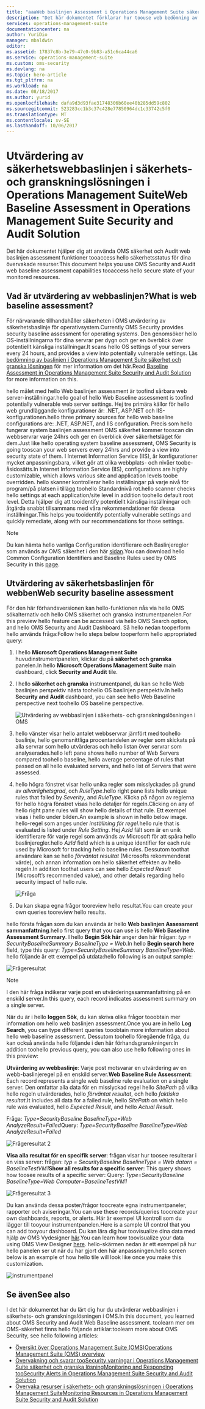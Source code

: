 ```yaml
---
title: "aaaWeb baslinjen Assessment i Operations Management Suite säkerhet och granska lösningen baslinjen | Microsoft Docs"
description: "Det här dokumentet förklarar hur toouse web bedömning av baslinjen i OMS-säkerhet och granska lösningen tooperform en baslinje bedömning av alla övervakade webbservrar för efterlevnad och säkerhet ändamål."
services: operations-management-suite
documentationcenter: na
author: YuriDio
manager: mbaldwin
editor: 
ms.assetid: 17837c8b-3e79-47c0-9b83-a51c6ca44ca6
ms.service: operations-management-suite
ms.custom: oms-security
ms.devlang: na
ms.topic: hero-article
ms.tgt_pltfrm: na
ms.workload: na
ms.date: 08/18/2017
ms.author: yurid
ms.openlocfilehash: dafa9d3d93fae31748306b60ee40b285dd59c802
ms.sourcegitcommit: 523283cc1b3c37c428e77850964dc1c33742c5f0
ms.translationtype: MT
ms.contentlocale: sv-SE
ms.lasthandoff: 10/06/2017
---
```

# <a name="web-baseline-assessment-in-operations-management-suite-security-and-audit-solution"></a><span data-ttu-id="224f7-103">Utvärdering av säkerhetswebbaslinjen i säkerhets- och granskningslösningen i Operations Management Suite</span><span class="sxs-lookup"><span data-stu-id="224f7-103">Web Baseline Assessment in Operations Management Suite Security and Audit Solution</span></span>
<span data-ttu-id="224f7-104">Det här dokumentet hjälper dig att använda OMS säkerhet och Audit web baslinjen assessment funktioner tooaccess hello säkerhetsstatus för dina övervakade resurser.</span><span class="sxs-lookup"><span data-stu-id="224f7-104">This document helps you use OMS Security and Audit web baseline assessment capabilities tooaccess hello secure state of your monitored resources.</span></span>

## <a name="what-is-web-baseline-assessment"></a><span data-ttu-id="224f7-105">Vad är utvärdering av webbaslinjen?</span><span class="sxs-lookup"><span data-stu-id="224f7-105">What is web baseline assessment?</span></span>
<span data-ttu-id="224f7-106">För närvarande tillhandahåller säkerheten i OMS utvärdering av säkerhetsbaslinje för operativsystem.</span><span class="sxs-lookup"><span data-stu-id="224f7-106">Currently OMS Security provides security baseline assessment for operating systems.</span></span> <span data-ttu-id="224f7-107">Den genomsöker hello OS-inställningarna för dina servrar per dygn och ger en överblick över potentiellt känsliga inställningar.</span><span class="sxs-lookup"><span data-stu-id="224f7-107">It scans hello OS settings of your servers every 24 hours, and provides a view into potentially vulnerable settings.</span></span> <span data-ttu-id="224f7-108">Läs [bedömning av baslinjen i Operations Management Suite säkerhet och granska lösningen](https://docs.microsoft.com/azure/operations-management-suite/oms-security-baseline) för mer information om det här.</span><span class="sxs-lookup"><span data-stu-id="224f7-108">Read [Baseline Assessment in Operations Management Suite Security and Audit Solution](https://docs.microsoft.com/azure/operations-management-suite/oms-security-baseline) for more information on this.</span></span>

<span data-ttu-id="224f7-109">hello målet med hello Web baslinjen assessment är toofind sårbara web server-inställningar.</span><span class="sxs-lookup"><span data-stu-id="224f7-109">hello goal of hello Web Baseline assessment is toofind potentially vulnerable web server settings.</span></span> <span data-ttu-id="224f7-110">Hej tre primära källor för hello web grundläggande konfigurationer är: .NET, ASP.NET och IIS-konfigurationen.</span><span class="sxs-lookup"><span data-stu-id="224f7-110">hello three primary sources for hello web baseline configurations are: .NET, ASP.NET, and IIS configuration.</span></span>  <span data-ttu-id="224f7-111">Precis som hello fungerar system baslinjen assessment OMS säkerhet kommer tooscan din webbservrar varje 24hrs och ger en överblick över säkerhetsläget för dem.</span><span class="sxs-lookup"><span data-stu-id="224f7-111">Just like hello operating system baseline assessment, OMS Security is going tooscan your web servers every 24hrs and provide a view into security state of them.</span></span>  <span data-ttu-id="224f7-112">I Internet Information Service (IIS), är konfigurationer mycket anpassningsbara, vilket gör att olika webbplats- och nivåer toobe-åsidosätts.</span><span class="sxs-lookup"><span data-stu-id="224f7-112">In Internet Information Service (IIS), configurations are highly customizable, which allows various site and application levels toobe overridden.</span></span> <span data-ttu-id="224f7-113">hello skanner kontrollerar hello inställningar på varje nivå för program/på platsen i tillägg toohello Standardnivå rot.</span><span class="sxs-lookup"><span data-stu-id="224f7-113">hello scanner checks hello settings at each application/site level in addition toohello default root level.</span></span> <span data-ttu-id="224f7-114">Detta hjälper dig att tooidentify potentiellt känsliga inställningar och åtgärda snabbt tillsammans med våra rekommendationer för dessa inställningar.</span><span class="sxs-lookup"><span data-stu-id="224f7-114">This helps you tooidentify potentially vulnerable settings and quickly remediate, along with our recommendations for those settings.</span></span>

>[!NOTE] 
><span data-ttu-id="224f7-115">Du kan hämta hello vanliga Configuration identifierare och Baslinjeregler som används av OMS säkerhet i den här [sidan](https://gallery.technet.microsoft.com/Azure-Security-Center-a789e335?redir=0).</span><span class="sxs-lookup"><span data-stu-id="224f7-115">You can download hello Common Configuration Identifiers and Baseline Rules used by OMS Security in this [page](https://gallery.technet.microsoft.com/Azure-Security-Center-a789e335?redir=0).</span></span>


## <a name="web-security-baseline-assessment"></a><span data-ttu-id="224f7-116">Utvärdering av säkerhetsbaslinjen för webben</span><span class="sxs-lookup"><span data-stu-id="224f7-116">Web security baseline assessment</span></span>

<span data-ttu-id="224f7-117">För den här förhandsversionen kan hello-funktionen nås via hello OMS sökalternativ och hello OMS säkerhet och granska instrumentpanelen.</span><span class="sxs-lookup"><span data-stu-id="224f7-117">For this preview hello feature can be accessed via hello OMS Search option, and hello OMS Security and Audit Dashboard.</span></span> <span data-ttu-id="224f7-118">Så hello nedan tooperform hello används fråga:</span><span class="sxs-lookup"><span data-stu-id="224f7-118">Follow hello steps below tooperform hello appropriated query:</span></span>

1. <span data-ttu-id="224f7-119">I hello **Microsoft Operations Management Suite** huvudinstrumentpanelen, klickar du på **säkerhet och granska** panelen.</span><span class="sxs-lookup"><span data-stu-id="224f7-119">In hello **Microsoft Operations Management Suite** main dashboard, click **Security and Audit** tile.</span></span>
2. <span data-ttu-id="224f7-120">I hello **säkerhet och granska** instrumentpanel, du kan se hello Web baslinjen perspektiv nästa toohello OS baslinjen perspektiv.</span><span class="sxs-lookup"><span data-stu-id="224f7-120">In hello **Security and Audit** dashboard, you can see hello Web Baseline perspective next toohello OS baseline perspective.</span></span>
   
    ![Utvärdering av webbaslinjen i säkerhets- och granskningslösningen i OMS](./media/oms-security-web-baseline/oms-security-web-baseline-fig5.png)

3. <span data-ttu-id="224f7-122">hello vänster visar hello antalet webbservrar jämfört med toohello baslinje, hello genomsnittliga procentandelen av regler som skickats på alla servrar som hello utvärderas och hello listan över servrar som analyserades.</span><span class="sxs-lookup"><span data-stu-id="224f7-122">hello left pane shows hello number of Web Servers compared toohello baseline, hello average percentage of rules that passed on all hello evaluated servers, and hello list of Servers that were assessed.</span></span>
4. <span data-ttu-id="224f7-123">hello högra fönstret visar hello unika regler som misslyckades på grund av *allvarlighetsgrad*, och *RuleType*.</span><span class="sxs-lookup"><span data-stu-id="224f7-123">hello right pane lists hello unique rules that failed by *Severity*, and *RuleType*.</span></span> <span data-ttu-id="224f7-124">Klicka på någon av reglerna för hello högra fönstret visas hello detaljer för regeln.</span><span class="sxs-lookup"><span data-stu-id="224f7-124">Clicking on any of hello right pane rules will show hello details of that rule.</span></span> <span data-ttu-id="224f7-125">Ett exempel visas i hello under bilden.</span><span class="sxs-lookup"><span data-stu-id="224f7-125">An example is shown in hello below image.</span></span> <span data-ttu-id="224f7-126">hello-regel som anges under *inställning för regel*.</span><span class="sxs-lookup"><span data-stu-id="224f7-126">hello rule that is evaluated is listed under *Rule Setting*.</span></span> <span data-ttu-id="224f7-127">Hej *AzId* fält som är en unik identifierare för varje regel som används av Microsoft för att spåra hello baslinjeregler.</span><span class="sxs-lookup"><span data-stu-id="224f7-127">hello *AzId* field which is a unique identifier for each rule used by Microsoft for tracking hello baseline rules.</span></span> <span data-ttu-id="224f7-128">Dessutom toothat användare kan se hello *förväntat resultat* (Microsofts rekommenderat värde), och annan information om hello säkerhet effekten av hello regeln.</span><span class="sxs-lookup"><span data-stu-id="224f7-128">In addition toothat users can see hello *Expected Result* (Microsoft’s recommended value), and other details regarding hello security impact of hello rule.</span></span>
    
    ![Fråga](./media/oms-security-web-baseline/oms-security-web-baseline-fig6.png)

5. <span data-ttu-id="224f7-130">Du kan skapa egna frågor tooreview hello resultat.</span><span class="sxs-lookup"><span data-stu-id="224f7-130">You can create your own queries tooreview hello results.</span></span> 

<span data-ttu-id="224f7-131">hello första frågan som du kan använda är hello **Web baslinjen Assessment sammanfattning**.</span><span class="sxs-lookup"><span data-stu-id="224f7-131">hello first query that you can use is hello **Web Baseline Assessment Summary**.</span></span> <span data-ttu-id="224f7-132">I hello **Begin Sök här** anger den här frågan: *typ = SecurityBaselineSummary BaselineType = Web*.</span><span class="sxs-lookup"><span data-stu-id="224f7-132">In hello **Begin search here** field, type this query: *Type=SecurityBaselineSummary BaselineType=Web*.</span></span> <span data-ttu-id="224f7-133">hello följande är ett exempel på utdata:</span><span class="sxs-lookup"><span data-stu-id="224f7-133">hello following is an output sample:</span></span>

![Frågeresultat](./media/oms-security-web-baseline/oms-security-web-baseline-fig7.png)

>[!NOTE] 
><span data-ttu-id="224f7-135">I den här fråga indikerar varje post en utvärderingssammanfattning på en enskild server.</span><span class="sxs-lookup"><span data-stu-id="224f7-135">In this query, each record indicates assessment summary on a single server.</span></span>

<span data-ttu-id="224f7-136">När du är i hello **loggen Sök**, du kan skriva olika frågor tooobtain mer information om hello web baslinjen assessment.</span><span class="sxs-lookup"><span data-stu-id="224f7-136">Once you are in hello **Log Search**, you can type different queries tooobtain more information about hello web baseline assessment.</span></span> <span data-ttu-id="224f7-137">Dessutom toohello föregående fråga, du kan också använda hello följande i den här förhandsgranskningen:</span><span class="sxs-lookup"><span data-stu-id="224f7-137">In addition toohello previous query, you can also use hello following ones in this preview:</span></span>

<span data-ttu-id="224f7-138">**Utvärdering av webbaslinje**: Varje post motsvarar en utvärdering av en webb-baslinjeregel på en enskild server.</span><span class="sxs-lookup"><span data-stu-id="224f7-138">**Web Baseline Rule Assessment**: Each record represents a single web baseline rule evaluation on a single server.</span></span> <span data-ttu-id="224f7-139">Den omfattar alla data för en misslyckad regel hello *SitePath* på vilka hello regeln utvärderades, hello *förväntat resultat*, och hello *faktiska resultat*.</span><span class="sxs-lookup"><span data-stu-id="224f7-139">It includes all data for a failed rule, hello *SitePath* on which hello rule was evaluated, hello *Expected Result*, and hello *Actual Result*.</span></span>

<span data-ttu-id="224f7-140">Fråga: *Type=SecurityBaseline BaselineType=Web AnalyzeResult=Failed*</span><span class="sxs-lookup"><span data-stu-id="224f7-140">Query: *Type=SecurityBaseline BaselineType=Web AnalyzeResult=Failed*</span></span>

![Frågeresultat 2](./media/oms-security-web-baseline/oms-security-web-baseline-fig8.png)

<span data-ttu-id="224f7-142">**Visa alla resultat för en specifik server**: frågan visar hur toosee resulterar i en viss server: frågan: *typ = SecurityBaseline BaselineType = Web datorn = BaselineTestVM1*</span><span class="sxs-lookup"><span data-stu-id="224f7-142">**Show all results for a specific server**: This query shows how toosee results of a specific server: Query: *Type=SecurityBaseline BaselineType=Web Computer=BaselineTestVM1*</span></span>

![Frågeresultat 3](./media/oms-security-web-baseline/oms-security-web-baseline-fig3.png)

<span data-ttu-id="224f7-144">Du kan använda dessa poster/frågor toocreate egna instrumentpaneler, rapporter och aviseringar.</span><span class="sxs-lookup"><span data-stu-id="224f7-144">You can use these records/queries toocreate your own dashboards, reports, or alerts.</span></span> <span data-ttu-id="224f7-145">Här är exempel UI kontroll som du lägger till tooyour instrumentpanelen.</span><span class="sxs-lookup"><span data-stu-id="224f7-145">Here is a sample UI control that you can add tooyour dashboard.</span></span> <span data-ttu-id="224f7-146">Du kan lära dig hur toovisualize dina data med hjälp av OMS Vydesigner [här](https://blogs.technet.microsoft.com/msoms/2016/06/30/oms-view-designer-visualize-your-data-your-way/).</span><span class="sxs-lookup"><span data-stu-id="224f7-146">You can learn how toovisualize your data using OMS View Designer [here](https://blogs.technet.microsoft.com/msoms/2016/06/30/oms-view-designer-visualize-your-data-your-way/).</span></span> <span data-ttu-id="224f7-147">hello-skärmen nedan är ett exempel på hur hello panelen ser ut när du har gjort den här anpassningen.</span><span class="sxs-lookup"><span data-stu-id="224f7-147">hello screen below is an example of how hello tile will look like once you make this customization.</span></span>

![instrumentpanel](./media/oms-security-web-baseline/oms-security-web-baseline-fig4.png)

## <a name="see-also"></a><span data-ttu-id="224f7-149">Se även</span><span class="sxs-lookup"><span data-stu-id="224f7-149">See also</span></span>
<span data-ttu-id="224f7-150">I det här dokumentet har du lärt dig hur du utvärderar webbaslinjen i säkerhets- och granskningslösningen i OMS.</span><span class="sxs-lookup"><span data-stu-id="224f7-150">In this document, you learned about OMS Security and Audit Web Baseline assessment.</span></span> <span data-ttu-id="224f7-151">toolearn mer om OMS-säkerhet finns hello följande artiklar:</span><span class="sxs-lookup"><span data-stu-id="224f7-151">toolearn more about OMS Security, see hello following articles:</span></span>

* [<span data-ttu-id="224f7-152">Översikt över Operations Management Suite (OMS)</span><span class="sxs-lookup"><span data-stu-id="224f7-152">Operations Management Suite (OMS) overview</span></span>](operations-management-suite-overview.md)
* [<span data-ttu-id="224f7-153">Övervakning och svarar tooSecurity varningar i Operations Management Suite säkerhet och granska lösning</span><span class="sxs-lookup"><span data-stu-id="224f7-153">Monitoring and Responding tooSecurity Alerts in Operations Management Suite Security and Audit Solution</span></span>](oms-security-responding-alerts.md)
* [<span data-ttu-id="224f7-154">Övervaka resurser i säkerhets- och granskningslösningen i Operations Management Suite</span><span class="sxs-lookup"><span data-stu-id="224f7-154">Monitoring Resources in Operations Management Suite Security and Audit Solution</span></span>](oms-security-monitoring-resources.md)

